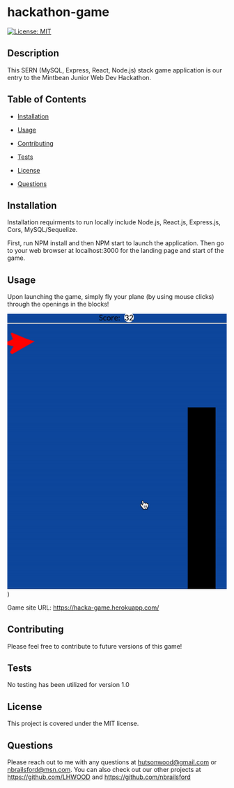 # hackathon-game

[![License: MIT](https://img.shields.io/badge/License-MIT-yellow.svg)](https://opensource.org/licenses/MIT)

## Description

This SERN (MySQL, Express, React, Node.js) stack game application is our entry to the Mintbean Junior Web Dev Hackathon.

## Table of Contents

- [Installation](#installation)

- [Usage](#usage)

- [Contributing](#contributing)

- [Tests](#tests)

- [License](#license)

- [Questions](#questions)

## Installation

Installation requirments to run locally include Node.js, React.js, Express.js, Cors, MySQL/Sequelize.

First, run NPM install and then NPM start to launch the application. Then go to your web browser at localhost:3000 for the landing page and start of the game.

## Usage

Upon launching the game, simply fly your plane (by using mouse clicks) through the openings in the blocks!

![gamegif](client/src/images/game.gif))

Game site URL: https://hacka-game.herokuapp.com/

## Contributing

Please feel free to contribute to future versions of this game!

## Tests

No testing has been utilized for version 1.0

## License

This project is covered under the MIT license.

## Questions

Please reach out to me with any questions at hutsonwood@gmail.com or nbrailsford@msn.com. You can also check out our other projects at https://github.com/LHWOOD and https://github.com/nbrailsford
